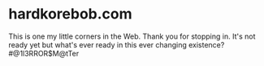 # hardkorebob.com
This is one my little corners in the Web. Thank you for stopping in. It's not ready yet but what's ever ready in this ever changing existence?
#@1l3RROR$M@tTer
